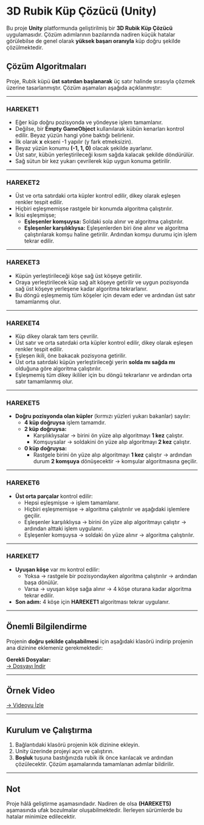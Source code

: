 # 3D Rubik Küp Çözücü (Unity)

Bu proje **Unity** platformunda geliştirilmiş bir **3D Rubik Küp Çözücü** uygulamasıdır. Çözüm adımlarının bazılarında nadiren küçük hatalar görülebilse de genel olarak **yüksek başarı oranıyla** küp doğru şekilde çözülmektedir.

## Çözüm Algoritmaları

Proje, Rubik küpü **üst satırdan başlanarak** üç satır halinde sırasıyla çözmek üzerine tasarlanmıştır. Çözüm aşamaları aşağıda açıklanmıştır:

---

### HAREKET1

- Eğer küp doğru pozisyonda ve yöndeyse işlem tamamlanır.
- Değilse, bir **Empty GameObject** kullanılarak kübün kenarları kontrol edilir. Beyaz yüzün hangi yöne baktığı belirlenir.
- İlk olarak **x** ekseni -1 yapılır (y fark etmeksizin).
- Beyaz yüzün konumu **(-1, 1, 0)** olacak şekilde ayarlanır.
- Üst satır, kübün yerleştirileceği kısım sağda kalacak şekilde döndürülür.
- Sağ sütun bir kez yukarı çevrilerek küp uygun konuma getirilir.

---

### HAREKET2

- Üst ve orta satırdaki orta küpler kontrol edilir, dikey olarak eşleşen renkler tespit edilir.
- Hiçbiri eşleşmemişse rastgele bir konumda algoritma çalıştırılır.
- İkisi eşleşmişse;
  - **Eşleşenler komşuysa:** Soldaki sola alınır ve algoritma çalıştırılır.
  - **Eşleşenler karşılıklıysa:** Eşleşenlerden biri öne alınır ve algoritma çalıştırılarak komşu haline getirilir. Ardından komşu durumu için işlem tekrar edilir.

---

### HAREKET3

- Küpün yerleştirileceği köşe sağ üst köşeye getirilir.
- Oraya yerleştirilecek küp sağ alt köşeye getirilir ve uygun pozisyonda sağ üst köşeye yerleşene kadar algoritma tekrarlanır.
- Bu döngü eşleşmemiş tüm köşeler için devam eder ve ardından üst satır tamamlanmış olur.

---

### HAREKET4

- Küp dikey olarak tam ters çevrilir.
- Üst satır ve orta satırdaki orta küpler kontrol edilir, dikey olarak eşleşen renkler tespit edilir.
- Eşleşen ikili, öne bakacak pozisyona getirilir.
- Üst orta satırdaki küpün yerleştirileceği yerin **solda mı sağda mı** olduğuna göre algoritma çalıştırılır.
- Eşleşmemiş tüm dikey ikililer için bu döngü tekrarlanır ve ardından orta satır tamamlanmış olur.

---

### HAREKET5

- **Doğru pozisyonda olan küpler** (kırmızı yüzleri yukarı bakanlar) sayılır:
  - **4 küp doğruysa** işlem tamamdır.
  - **2 küp doğruysa:**
    - Karşılıklıysalar → birini ön yüze alıp algoritmayı **1 kez** çalıştır.
    - Komşuysalar → soldakini ön yüze alıp algoritmayı **2 kez** çalıştır.
  - **0 küp doğruysa:**
    - Rastgele birini ön yüze alıp algoritmayı **1 kez** çalıştır → ardından durum **2 komşuya** dönüşecektir → komşular algoritmasına geçilir.

---

### HAREKET6

- **Üst orta parçalar** kontrol edilir:
  - Hepsi eşleşmişse → işlem tamamlanır.
  - Hiçbiri eşleşmemişse → algoritma çalıştırılır ve aşağıdaki işlemlere geçilir.
  - Eşleşenler karşılıklıysa → birini ön yüze alıp algoritmayı çalıştır → ardından alttaki işlem uygulanır.
  - Eşleşenler komşuysa → soldaki ön yüze alınır → algoritma çalıştırılır.

---

### HAREKET7

- **Uyuşan köşe** var mı kontrol edilir:
  - Yoksa → rastgele bir pozisyondayken algoritma çalıştırılır → ardından başa dönülür.
  - Varsa → uyuşan köşe sağa alınır → 4 köşe oturana kadar algoritma tekrar edilir.
- **Son adım:** 4 köşe için **HAREKET1** algoritması tekrar uygulanır.

---

## Önemli Bilgilendirme

Projenin **doğru şekilde çalışabilmesi** için aşağıdaki klasörü indirip projenin ana dizinine eklemeniz gerekmektedir:

**Gerekli Dosyalar:**  
[→ Dosyayı İndir](https://drive.google.com/drive/folders/15iPpTxV7x-MSgYt93GHXABTFbx3EUJyw?usp=sharing)

---

## Örnek Video

[→ Videoyu İzle](https://drive.google.com/file/d/1_QgYbjC7JB_KD7pdaHs7JG2l-GxUKNNj/view?usp=sharing)

---

## Kurulum ve Çalıştırma

1. Bağlantıdaki klasörü projenin kök dizinine ekleyin.
2. Unity üzerinde projeyi açın ve çalıştırın.
3. **Boşluk** tuşuna bastığınızda rubik ilk önce karılacak ve ardından çözülecektir. Çözüm aşamalarında tamamlanan adımlar bildirilir.

---

## Not

Proje hâlâ geliştirme aşamasındadır. Nadiren de olsa **(HAREKET5)** aşamasında ufak bozulmalar oluşabilmektedir. İlerleyen sürümlerde bu hatalar minimize edilecektir.
